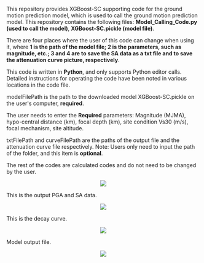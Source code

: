 This repository provides XGBoost-SC supporting code for the ground motion prediction model, which is used to call the ground motion prediction model. This repository contains the following files: __Model_Calling_Code.py (used to call the model)__, __XGBoost-SC.pickle (model file)__.

There are four places where the user of this code can change when using it, where __1 is the path of the model file; 2 is the parameters, such as magnitude, etc.; 3 and 4 are to save the SA data as a txt file and to save the attenuation curve picture, respectively__.

This code is written in __Python__, and only supports Python editor calls. Detailed instructions for operating the code have been noted in various locations in the code file.

modelFilePath is the path to the downloaded model XGBoost-SC.pickle on the user's computer, __required__.

The user needs to enter the __Required__ parameters:
Magnitude (MJMA), hypo-central distance (km), focal depth (km), site condition Vs30 (m/s), focal mechanism, site altitude.

txtFilePath and curveFilePath are the paths of the output file and the attenuation curve file respectively. Note: Users only need to input the path of the folder, and this item is __optional__.



The rest of the codes are calculated codes and do not need to be changed by the user.
<div align=center>
<img src="https://github.com/getSomeChip/XGBoost-SC/assets/148534036/d8cf7037-50e1-4566-881e-2972b537a86d">
</div>




This is the output PGA and SA data.
<div align=center>
<img src="https://github.com/getSomeChip/XGBoost-SC/assets/148534036/dd942ca2-33f5-4a49-832c-a4e44167bec3">
</div>

This is the decay curve.
<div align=center>
<img src="https://github.com/getSomeChip/XGBoost-SC/assets/148534036/864c1664-f1df-44ec-9b73-20aaa36dda32">
</div>

Model output file.
<div align=center>
<img src="https://github.com/getSomeChip/XGBoost-SC/assets/148534036/6399af6d-ff66-496e-b724-3c491875c8a2">
</div>
